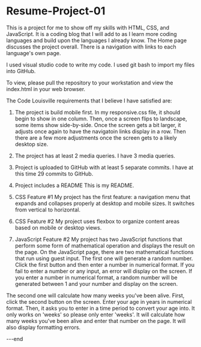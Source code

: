 # Resume-Project-01

This is a project for me to show off my skills with HTML, CSS, and JavaScript. 
It is a coding blog that I will add to as I learn more coding languages and build 
upon the languages I already know. The Home page discusses the project overall. 
There is a navigation with links to each language's own page.

I used visual studio code to write my code. I used git bash to import my files into 
GitHub.

To view, please pull the repository to your workstation and view the index.html in your 
web browser.

The Code Louisville requirements that I believe I have satisfied are:
1. The project is build mobile first.
In my responsive.css file, it should begin to show in one column.
Then, once a screen flips to landscape, some items show side-by-side.
Once the screen gets a bit larger, it adjusts once again to have the navigatoin links
display in a row.
Then there are a few more adjustments once the screen gets to a likely desktop size.

2. The project has at least 2 media queries.
I have 3 media queries.

3. Project is uploaded to GitHub with at least 5 separate commits.
I have at this time 29 commits to GitHub.

4. Project includes a README
This is my README.

5. CSS Feature #1
My project has the first feature:  a navigation menu that expands and collapses properly at desktop and mobile sizes.
It switches from vertical to horizontal.

6. CSS Feature #2
My project uses flexbox to organize content areas based on mobile or desktop views.

7. JavaScript Feature #2
My project has two JavaScript functions that perform some form of mathematical operation and displays the result on the page.
On the JavaScript page, there are two mathematical functions that run using guest input.
The first one will generate a random number. Click the first button and then enter a number in
numerical format. If you fail to enter a number or any input, an error will display on the screen.
If you enter a number in numerical format, a random number will be generated between 1 and your number
and display on the screen.

The second one will calculate how many weeks you've been alive. First, click the second button on the screen.
Enter your age in years in numerical format. Then, it asks you to enter in a time period to convert your age into.
It only works on 'weeks' so please only enter 'weeks'. It will calculate how many weeks you've been alive
and enter that number on the page. It will also display formatting errors.

---end
